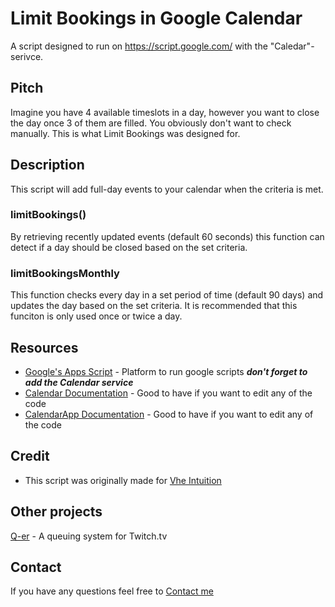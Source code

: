 # Limit Bookings in Google Calendar
A script designed to run on  https://script.google.com/ with the "Caledar"-serivce.

## Pitch
 Imagine you have 4 available timeslots in a day, however you want to close the day once 3 of them are filled. You obviously don't want to check manually. 
 This is what Limit Bookings was designed for.

## Description
  This script will add full-day events to your calendar when the criteria is met.
  ### limitBookings()
  By retrieving recently updated events (default 60 seconds) this function can detect if a day should be closed based on the set criteria.
  
  ### limitBookingsMonthly
  This function checks every day in a set period of time (default 90 days) and updates the day based on the set criteria. 
  It is recommended that this funciton is only used once or twice a day.

## Resources
- [Google's Apps Script](https://script.google.com/) - Platform to run google scripts ***don't forget to add the Calendar service***
- [Calendar Documentation](https://developers.google.com/apps-script/advanced/calendar) - Good to have if you want to edit any of the code
- [CalendarApp Documentation](https://developers.google.com/apps-script/reference/calendar/calendar) - Good to have if you want to edit any of the code

## Credit
- This script was originally made for [Vhe Intuition](https://vheintution.com/)

## Other projects
[Q-er](https://q-er.live) - A queuing system for Twitch.tv

## Contact
 If you have any questions feel free to [Contact me](mailto:info@q-er.live)
